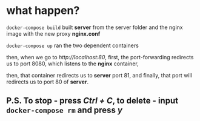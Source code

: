 # what happen?

`docker-compose build` built **server** from the server folder and the nginx image with the new proxy **nginx.conf**

`docker-compose up` ran the two dependent containers

then, when we go to *http://localhost:80*, first, the port-forwarding redirects us to port 8080, which listens to the **nginx** container,

then, that container redirects us to **server** port 81, and finally, that port will redirects us to port 80 of **server**.

## P.S. To stop - press *Ctrl + C*, to delete - input `docker-compose rm` and press *y*

